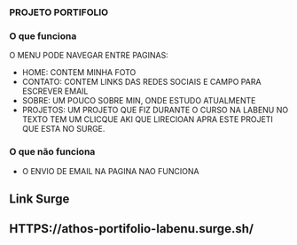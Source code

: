 ### PROJETO PORTIFOLIO

### O que funciona
O MENU PODE NAVEGAR ENTRE PAGINAS:
- HOME: CONTEM MINHA FOTO
- CONTATO: CONTEM LINKS DAS REDES SOCIAIS E CAMPO PARA ESCREVER EMAIL
- SOBRE: UM POUCO SOBRE MIN, ONDE ESTUDO ATUALMENTE 
- PROJETOS: UM PROJETO QUE FIZ DURANTE O CURSO NA LABENU NO TEXTO TEM UM CLICQUE AKI QUE LIRECIOAN APRA ESTE PROJETI QUE ESTA NO SURGE.

### O que não funciona
- O ENVIO DE EMAIL NA PAGINA NAO FUNCIONA

## Link Surge 
## HTTPS://athos-portifolio-labenu.surge.sh/



